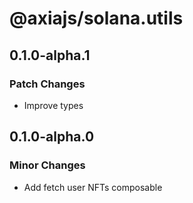 # @axiajs/solana.utils

## 0.1.0-alpha.1

### Patch Changes

- Improve types

## 0.1.0-alpha.0

### Minor Changes

- Add fetch user NFTs composable
